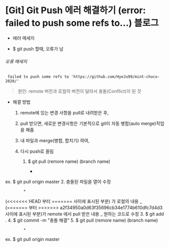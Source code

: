 # [Git] Git Push 에러 해결하기 (error: failed to push some refs to...) 블로그

-   에러 메세지

-   \$ git push 할때, 오류가 남

###### 오류 메세지

```
 failed to push some refs to 'https://github.com/HyeJu99/mint-choco-2020/'
```

> 원인: remote 버전과 로컬의 버전이 달라서 충돌(Conflict)이 된 것

-   해결 방법
    1. remote에 있는 변경 사항을 pull로 내려받은 후,
    2. pull 받으면, 새로운 변경사항은 기본적으로 git이 자동 병합(auto merge)작업을 해줌
    3. 내 파일과 merge(병합, 합치기) 하여,
    4. 다시 push로 올림


    	1. $ git pull (remore name) (branch name)

    		*

ex. \$ git pull origin master 2.
충돌된 파일을 열어 수정

    		*

(<<<<<<< HEAD 부터 ======= 사이에 표시된 부분) 가 로컬의 내용
_
(======= 부터 >>>>>>> a2f34950a0d63f35696cb34e1774b610dfc7d4d3 사이에 표시된 부분)가 remote 에서 pull 받은 내용
_
원하는 코드로 수정 3.
$ git add .
		4. 
$ git commit -m "충돌 해결" 5.
\$ git pull (remore name) (branch name)

    		*

ex. \$ git pull origin master
